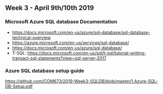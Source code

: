 ## Week 3 - April 9th/10th 2019

### Microsoft Azure SQL database Documentation
* https://docs.microsoft.com/en-us/azure/sql-database/sql-database-technical-overview
* https://azure.microsoft.com/en-us/services/sql-database/
* https://docs.microsoft.com/en-us/azure/sql-database/
* T-SQL: https://docs.microsoft.com/en-us/sql/t-sql/tutorial-writing-transact-sql-statements?view=sql-server-2017

### Azure SQL database setup guide
https://github.com/COM673/2019-Week3-SQLDB/blob/master/1.Azure-SQL-DB-Setup.pdf
